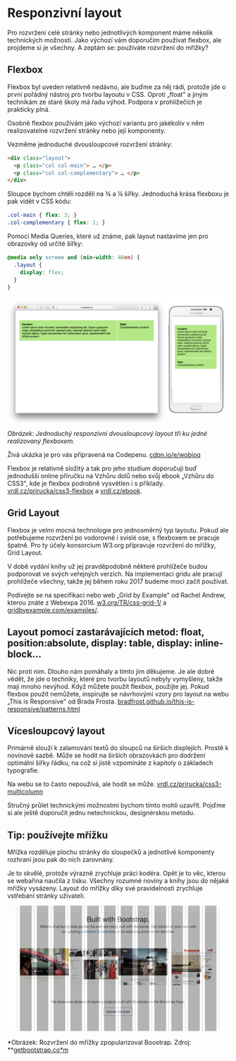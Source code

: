 # Responzivní layout

Pro rozvržení celé stránky nebo jednotlivých komponent máme několik technických možností. Jako výchozí vám doporučím používat flexbox, ale projdeme si je všechny. A zeptám se: používáte rozvržení do mřížky?

## Flexbox

Flexbox byl uveden relativně nedávno, ale buďme za něj rádi, protože jde o první pořádný nástroj pro tvorbu layoutu v CSS. Oproti „float" a jiným technikám ze staré školy má řadu výhod. Podpora v prohlížečích je prakticky plná. 

Osobně flexbox používám jako výchozí variantu pro jakékoliv v něm realizovatelné rozvržení stránky nebo její komponenty.

Vezměme jednoduché dvousloupcové rozvržení stránky:

```html
<div class="layout">
  <p class="col col-main"> … </p>
  <p class="col col-complementary"> … </p>  
</div>  
```

Sloupce bychom chtěli rozděli na ¾ a ¼ šířky. Jednoduchá krása flexboxu je pak vidět v CSS kódu:

```css
.col-main { flex: 3; }  
.col-complementary { flex: 1; }
```

Pomocí Media Queries, které už známe, pak layout nastavíme jen pro obrazovky od určité šířky:

```css
@media only screen and (min-width: 40em) {
  .layout {
    display: flex;
  }
}
```

![](dist/images/original/responzivni-layout.png)

*Obrázek: Jednoduchý responzivní dvousloupcový layout tři ku jedné realizovaný flexboxem.*

Živá ukázka je pro vás připravená na Codepenu. [cdpn.io/e/wobjoq](http://codepen.io/machal/pen/wobjoq)

Flexbox je relativně složitý a tak pro jeho studium doporučuji buď jednodušší online příručku na Vzhůru dolů nebo svůj ebook „Vzhůru do CSS3", kde je flexbox podrobně vysvětlen i s příklady. [vrdl.cz/prirucka/css3-flexbox](http://www.vzhurudolu.cz/prirucka/css3-flexbox) a [vrdl.cz/ebook](http://www.vzhurudolu.cz/ebook).

## Grid Layout

Flexbox je velmi mocná technologie pro jednosměrný typ layoutu. Pokud ale potřebujeme rozvržení po vodorovné i svislé ose, s flexboxem se pracuje špatně. Pro ty účely konsorcium W3.org připravuje rozvržení do mřížky, Grid Layout. 

V době vydání knihy už jej pravděpodobně některé prohlížeče budou podporovat ve svých veřejných verzích. Na implementaci gridu ale pracují prohlížeče všechny, takže jej během roku 2017 budeme moci začít používat.

Podívejte se na specifikaci nebo web „Grid by Example" od Rachel Andrew, kterou znáte z Webexpa 2016. [w3.org/TR/css-grid-1/](https://www.w3.org/TR/css-grid-1/) a [gridbyexample.com/examples/](http://gridbyexample.com/examples/).

## Layout pomocí zastarávajících metod: float, position:absolute, display: table, display: inline-block…

Nic proti nim. Dlouho nám pomáhaly a tímto jim děkujeme. Je ale dobré vědět, že jde o techniky, které pro tvorbu layoutů nebyly vymyšleny, takže mají mnoho nevýhod. Když můžete použít flexbox, použijte jej. Pokud flexbox použít nemůžete, inspirujte se návrhovými vzory pro layout na webu „This is Responsive" od Brada Frosta. [bradfrost.github.io/this-is-responsive/patterns.html](https://bradfrost.github.io/this-is-responsive/patterns.html#layout)

## Vícesloupcový layout

Primárně slouží k zalamování textů do sloupců na širších displejích. Prostě k novinové sazbě. Může se hodit na širších obrazovkách pro dodržení optimální šířky řádku, na což si jistě vzpomínáte z kapitoly o základech typografie.

Na webu se to často nepoužívá, ale hodit se může. [vrdl.cz/prirucka/css3-multicolumn](http://www.vzhurudolu.cz/prirucka/css3-multicolumn)

Stručný průlet technickými možnostmi bychom tímto mohli uzavřít. Pojďme si ale ještě doporučit jednu netechnickou, designérskou metodu.

## Tip: používejte mřížku

Mřížka rozděluje plochu stránky do sloupečků a jednotlivé komponenty rozhraní jsou pak do nich zarovnány.

Je to skvělé, protože výrazně zrychluje práci kodéra. Opět je to věc, kterou se webařina naučila z tisku. Všechny rozumné noviny a knihy jsou do nějaké mřížky vysázeny. Layout do mřížky díky své pravidelnosti zrychluje vstřebání stránky uživateli. 

![](dist/images/original/bootstrap-mrizka.png)

*Obrázek: Rozvržení do mřížky zpopularizoval Boostrap. Zdroj: **[getbootstrap.co*m](http://getbootstrap.com/)
